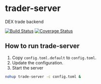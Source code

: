 # trader-server
DEX trade backend

[![Build Status](https://travis-ci.com/coinexchain/trade-server.svg?token=SzpkQ9pqByb4D3AFKW7z&branch=master)](https://travis-ci.com/coinexchain/trade-server)
[![Coverage Status](https://coveralls.io/repos/github/coinexchain/trade-server/badge.svg?t=OJj2bl)](https://coveralls.io/github/coinexchain/trade-server)

## How to run trade-server
1. Copy ``config.toml.default`` to ``config.toml``.
2. Update the configuration.
3. Start the server
```bash
nohup trade-server -c config.toml &
```
